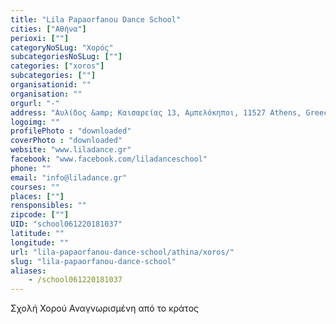 ```yaml
---
title: "Lila Papaorfanou Dance School"
cities: ["Αθήνα"]
perioxi: [""]
categoryNoSLug: "Χορός"
subcategoriesNoSLug: [""]
categories: ["xoros"]
subcategories: [""]
organisationid: ""
organisation: ""
orgurl: "-"
address: "Αυλίδος &amp; Καισαρείας 13, Αμπελόκηποι, 11527 Athens, Greece"
logoimg: ""
profilePhoto : "downloaded"
coverPhoto : "downloaded"
website: "www.liladance.gr"
facebook: "www.facebook.com/liladanceschool"
phone: ""
email: "info@liladance.gr"
courses: ""
places: [""]
rensponsibles: ""
zipcode: [""]
UID: "school061220181037"
latitude: ""
longitude: ""
url: "lila-papaorfanou-dance-school/athina/xoros/"
slug: "lila-papaorfanou-dance-school"
aliases:
    - /school061220181037
---
```





Σχολή Χορού Αναγνωρισμένη από το κράτος